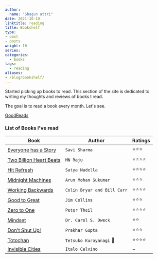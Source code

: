 ```yaml
---
author:
  name: "Shagun attri"
date: 2021-10-10
linktitle: reading
title: Bookshelf
type:
- post
- posts
weight: 10
series:
categories:
  - books
tags:
  - reading
aliases:
- /blog/bookshelf/
---
```


Started picking up books to read. This section of the site is dedicated to writing my thoughts and reviews of books I read.

The goal is to read a book every month. Let's see.

[GoodReads](https://www.goodreads.com/user/show/69167061-shagun-attri)

### List of Books I've read

| Book | Author| Ratings |
|-----|------|-------|
| [Everyone has a Story](https://www.goodreads.com/book/show/30817225-everyone-has-a-story) | `Savi Sharma` | ⭐️⭐️⭐️ |
| [Two Billion Heart Beats](https://www.flipkart.com/two-billion-heartbeats/p/itm0ede351e555fa) | `MN Raju` | ⭐️⭐️⭐️⭐️ |
| [Hit Refresh](https://www.goodreads.com/book/show/30835567-hit-refresh) | `Satya Nadella` | ⭐️⭐️⭐️⭐️ |
| [Midnight Machines](https://www.goodreads.com/book/show/40745.Mindset) |  `Arun Mohan Sukumar` | ⭐️⭐️⭐️ |
| [Working Backwards](https://www.goodreads.com/book/show/53138083-working-backwards) |  `Colin Bryar and Bill Carr` | ⭐️⭐️⭐️⭐️ |
| [Good to Great](https://www.goodreads.com/book/show/76865.Good_to_Great) | `Jim Collins` | ⭐️⭐️⭐️ |
| [Zero to One](https://www.goodreads.com/book/show/18050143-zero-to-one) | `Peter Theil` | ⭐️⭐️⭐️⭐️ |
| [Mindset](https://www.goodreads.com/book/show/40745.Mindset) | `Dr. Carol S. Dweck` | ⭐️⭐️ |
| [Don't Shut Up!](https://www.goodreads.com/book/show/62910347-don-t-shut-up) | `Prakhar Gupta` | ⭐️⭐️⭐️ |
| [Totochan](https://www.goodreads.com/book/show/328802.Totto_chan) | `Tetsuko Kuroyanagi` 🔖 | ⭐️⭐️⭐️⭐️ |
| [Invisible Cities](https://www.goodreads.com/book/show/9809.Invisible_Cities) | `Italo Calvino` | ~ |